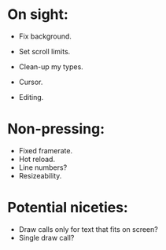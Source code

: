 # On sight:

- Fix background.
- Set scroll limits.

- Clean-up my types.
- Cursor.
- Editing.


# Non-pressing:

- Fixed framerate.
- Hot reload.
- Line numbers?
- Resizeability.


# Potential niceties:

- Draw calls only for text that fits on screen?
- Single draw call?
